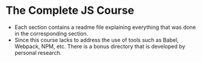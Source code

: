 # The Complete JS Course

- Each section contains a readme file explaining everything that was done in the corresponding section.
- Since this course lacks to address the use of tools such as Babel, Webpack, NPM, etc. There is a bonus directory that is developed by personal research. 